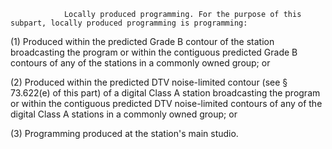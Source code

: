 
                Locally produced programming. For the purpose of this subpart, locally produced programming is programming:

(1) Produced within the predicted Grade B contour of the station broadcasting the program or within the contiguous predicted Grade B contours of any of the stations in a commonly owned group; or

(2) Produced within the predicted DTV noise-limited contour (see § 73.622(e) of this part) of a digital Class A station broadcasting the program or within the contiguous predicted DTV noise-limited contours of any of the digital Class A stations in a commonly owned group; or

(3) Programming produced at the station's main studio.
              

